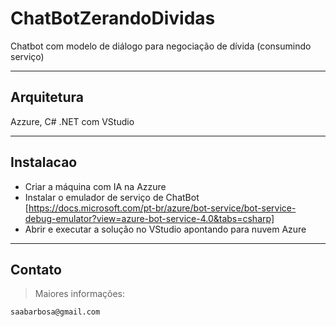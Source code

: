 # ChatBotZerandoDividas
Chatbot com modelo de diálogo para negociação de dívida (consumindo serviço)

---

## Arquitetura

Azzure, C# .NET com VStudio

---


## Instalacao

- Criar a máquina com IA na Azzure
- Instalar o emulador de serviço de ChatBot [https://docs.microsoft.com/pt-br/azure/bot-service/bot-service-debug-emulator?view=azure-bot-service-4.0&tabs=csharp]
- Abrir e executar a solução no VStudio apontando para nuvem Azure

---

## Contato

> Maiores informações:

```shell
saabarbosa@gmail.com
```
